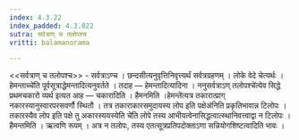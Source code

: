 ```yaml
---
index: 4.3.22
index_padded: 4.3.022
sutra: सर्वत्राण् च तलोपश्च
vritti: balamanorama

---
```

<<सर्वत्राण् च तलोपश्च>> - सर्वत्राऽण्च । छन्दसीत्यनुवृत्तिनिवृत्त्यर्थं सर्वत्रग्रहणम् । लोके वेदे चेत्यर्थः ।हेमन्ताच्चे॑ति पूर्वसूत्राद्धेमन्तादित्यनुवर्तते । तदाह — हेमन्तादित्यादिना । ननुसर्वत्राऽण् तलोपश्चे॑त्येव सिद्धे प्रथमचकारो व्यर्थ इत्यत आह — चकारादिति । हैमनमिति ।हेमन्ते॑त्यत्र तकारात्प्राग् नकारस्यानुस्वारपरसवर्णौ स्थितौ । तत्र तकाराकारसमुदायस्य लोप इति पक्षेअ॑निति प्रकृतिभावान्न टिलोपः । तकारस्यैव लोप इति पक्षे तु अकारस्ययस्येति चे॑ति लोपे तस्य आभीयत्वेनासिद्धत्वात्स्थानिवत्त्वाद्वा न टिलोपः । हैमन्तमिति । ऋत्वणि रूपम् । अत्र न तलोपः, तस्य एतत्सूत्रप्रतिपदोक्ताऽणा सन्नियोगशिष्टत्वादिति भावः । 